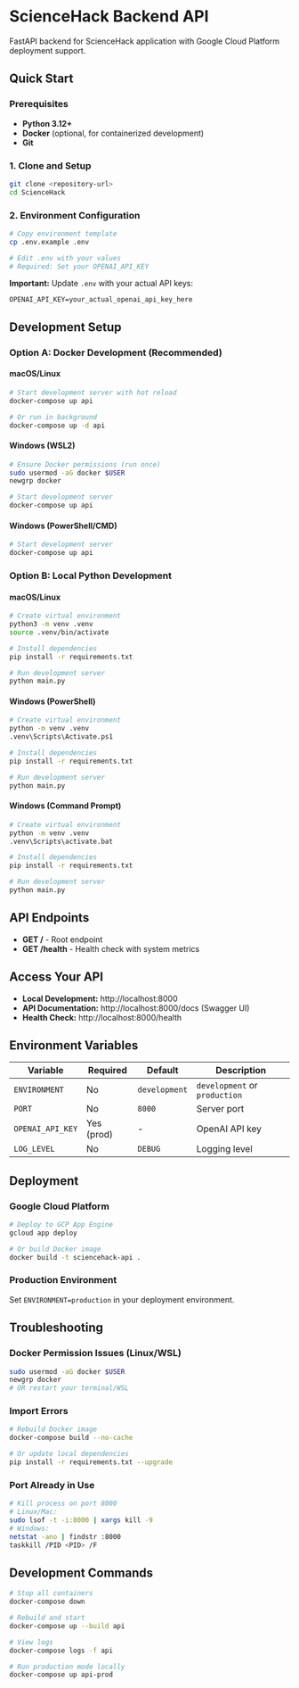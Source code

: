 # ScienceHack Backend API

FastAPI backend for ScienceHack application with Google Cloud Platform deployment support.

## Quick Start

### Prerequisites

- **Python 3.12+**
- **Docker** (optional, for containerized development)
- **Git**

### 1. Clone and Setup

```bash
git clone <repository-url>
cd ScienceHack
```

### 2. Environment Configuration

```bash
# Copy environment template
cp .env.example .env

# Edit .env with your values
# Required: Set your OPENAI_API_KEY
```

**Important:** Update `.env` with your actual API keys:
```
OPENAI_API_KEY=your_actual_openai_api_key_here
```

## Development Setup

### Option A: Docker Development (Recommended)

#### macOS/Linux
```bash
# Start development server with hot reload
docker-compose up api

# Or run in background
docker-compose up -d api
```

#### Windows (WSL2)
```bash
# Ensure Docker permissions (run once)
sudo usermod -aG docker $USER
newgrp docker

# Start development server
docker-compose up api
```

#### Windows (PowerShell/CMD)
```bash
# Start development server
docker-compose up api
```

### Option B: Local Python Development

#### macOS/Linux
```bash
# Create virtual environment
python3 -m venv .venv
source .venv/bin/activate

# Install dependencies
pip install -r requirements.txt

# Run development server
python main.py
```

#### Windows (PowerShell)
```bash
# Create virtual environment
python -m venv .venv
.venv\Scripts\Activate.ps1

# Install dependencies
pip install -r requirements.txt

# Run development server
python main.py
```

#### Windows (Command Prompt)
```bash
# Create virtual environment
python -m venv .venv
.venv\Scripts\activate.bat

# Install dependencies
pip install -r requirements.txt

# Run development server
python main.py
```

## API Endpoints

- **GET /** - Root endpoint
- **GET /health** - Health check with system metrics

## Access Your API

- **Local Development:** http://localhost:8000
- **API Documentation:** http://localhost:8000/docs (Swagger UI)
- **Health Check:** http://localhost:8000/health

## Environment Variables

| Variable | Required | Default | Description |
|----------|----------|---------|-------------|
| `ENVIRONMENT` | No | `development` | `development` or `production` |
| `PORT` | No | `8000` | Server port |
| `OPENAI_API_KEY` | Yes (prod) | - | OpenAI API key |
| `LOG_LEVEL` | No | `DEBUG` | Logging level |

## Deployment

### Google Cloud Platform
```bash
# Deploy to GCP App Engine
gcloud app deploy

# Or build Docker image
docker build -t sciencehack-api .
```

### Production Environment
Set `ENVIRONMENT=production` in your deployment environment.

## Troubleshooting

### Docker Permission Issues (Linux/WSL)
```bash
sudo usermod -aG docker $USER
newgrp docker
# OR restart your terminal/WSL
```

### Import Errors
```bash
# Rebuild Docker image
docker-compose build --no-cache

# Or update local dependencies
pip install -r requirements.txt --upgrade
```

### Port Already in Use
```bash
# Kill process on port 8000
# Linux/Mac:
sudo lsof -t -i:8000 | xargs kill -9
# Windows:
netstat -ano | findstr :8000
taskkill /PID <PID> /F
```

## Development Commands

```bash
# Stop all containers
docker-compose down

# Rebuild and start
docker-compose up --build api

# View logs
docker-compose logs -f api

# Run production mode locally
docker-compose up api-prod
```